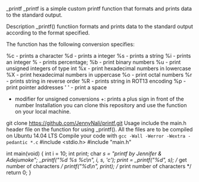 _printf
_printf is a simple custom printf function that formats and prints data to the standard output.

Description
_printf() functiion formats and prints data to the standard output according to the format specified.

The function has the following conversion specifies:

%c - prints a character
%d - prints a integer
%s - prints a string
%i - prints an integer
% - prints percentage;
%b - print binary numbers
%u - print unsigned integers of type int
%x - print hexadecimal numbers in lowercase
%X - print hexadecimal numbers in uppercase
%o - print octal numbers
%r - prints string in reverse order
%R - prints string in ROT13 encoding
%p - print pointer addresses
' ' - print a space
- modifier for unsigned conversions
+: prints a plus sign in front of the number
Installation
you can clone this repository and use the function on your local machine.

git clone https://github.com/JennyNali/printf.git
Usage
include the main.h  header file on the function for using _printf().
All the files are to be compiled on Ubuntu 14.04 LTS
Compile your code with `gcc -Wall -Werror -Wextra -pedantic *.c`
#include <stdio.h>
#include "main.h"

int main(void)
{
    int i = 10;
    int print;
    char *s = "printf by Jennifer & Adejumoke";
    _printf("%d %s %c\n", i, s, 'c');
     print =  _printf("%d", s); /* get number of characters */
     printf("%d\n", print); /* print number of characters */
    return 0;
}
